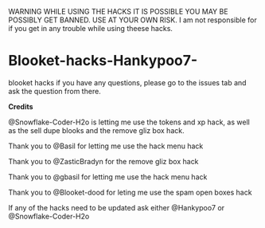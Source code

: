 WARNING WHILE USING THE HACKS IT IS POSSIBLE YOU MAY BE POSSIBLY GET BANNED. USE AT YOUR OWN RISK. 
I am not responsible for if you get in any trouble while using theese hacks.

# Blooket-hacks-Hankypoo7-

blooket hacks
if you have any questions, please go to the issues tab and ask the question from there.

**Credits**

@Snowflake-Coder-H2o is letting me use the tokens and xp hack, as well as the sell dupe blooks and the remove gliz box hack. 

Thank you to @Basil for letting me use the hack menu hack

Thank you to @ZasticBradyn for the remove gliz box hack

Thank you to @gbasil for letting me use the hack menu hack

Thank you to @Blooket-dood for leting me use the spam open boxes hack

If any of the hacks need to be updated ask either @Hankypoo7 or @Snowflake-Coder-H2o
